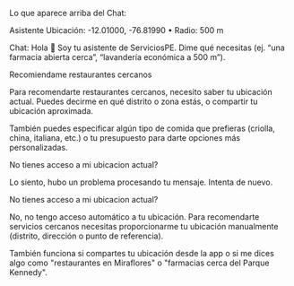 Lo que aparece arriba del Chat:

Asistente
Ubicación: -12.01000, -76.81990 • Radio: 500 m

Chat:
Hola 👋 Soy tu asistente de ServiciosPE. Dime qué necesitas (ej. “una farmacia abierta cerca”, “lavandería económica a 500 m”).

Recomiendame restaurantes cercanos

Para recomendarte restaurantes cercanos, necesito saber tu ubicación actual. Puedes decirme en qué distrito o zona estás, o compartir tu ubicación aproximada.

También puedes especificar algún tipo de comida que prefieras (criolla, china, italiana, etc.) o tu presupuesto para darte opciones más personalizadas.

No tienes acceso a mi ubicacion actual?

Lo siento, hubo un problema procesando tu mensaje. Intenta de nuevo.

No tienes acceso a mi ubicacion actual?

No, no tengo acceso automático a tu ubicación. Para recomendarte servicios cercanos necesitas proporcionarme tu ubicación manualmente (distrito, dirección o punto de referencia).

También funciona si compartes tu ubicación desde la app o si me dices algo como "restaurantes en Miraflores" o "farmacias cerca del Parque Kennedy".